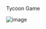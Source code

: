 Tycoon Game

![image](https://github.com/user-attachments/assets/bc120489-b2dd-46a4-9918-41c9e01c37ed)
